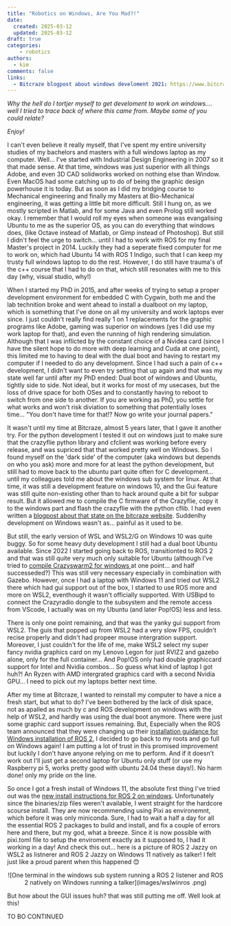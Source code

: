 ```yaml
---
title: "Robotics on Windows, Are You Mad?!"
date:
  created: 2025-03-12
  updated: 2025-03-12
draft: true
categories: 
    - robotics
authors:
  - kim
comments: false
links:
  - Bitcraze blogpost about windows develoment 2021: https://www.bitcraze.io/2021/04/transitioning-back-to-windows-development/
---
```


*Why the hell do I tortjer myself to get develoment to work on windows.... well I tried to trace back of where this came from. Maybe some of you could relate?*

*Enjoy!*

<!-- more -->

I can't even believe it really myself, that I've spent my entire university studies of my bachelors and masters with a full windows laptop as my computer. Well... I've started with Industrial Design Engineering in 2007 so it that made sense. At that time, windows was just superior with all things Adobe, and even 3D CAD solidworks worked on nothing else than Window. Even MacOS had some catching up to do of being the graphic design powerhouse it is today. But as soon as I did my bridging course to Mechanical engineering and finally my Masters at Bio-Mechanical engineering, it was getting a little bit more difficult. Still I hung on, as we mostly scripted in Matlab, and for some Java and even Prolog still worked okay. I remember that I would roll my eyes when someone was evangalising Ubuntu to me as the superior OS, as you can do everything that windows does, (like Octave instead of Matlab, or Gimp instead of Photoshop). But still I didn't feel the urge to switch... until I had to work with ROS for my final Master's project in 2014. Luckily they had a seperate fixed computer for me to work on, which had Ubuntu 14 with ROS 1 Indigo, such that I can keep my trusty full windows laptop to do the rest. However, I do still have trauma's of the c++ course that I had to do on that, which still resonates with me to this day (why, visual studio, why!)

When I started my PhD in 2015, and after weeks of trying to setup a proper development environment for embedded C with Cygwin, both me and the lab technition broke and went ahead to install a dualboot on my laptop, which is something that I've done on all my university and work laptops ever since. I just couldn't really find really 1 on 1 replacements for the graphic programs like Adobe, gaming was superior on windows (yes I did use my work laptop for that), and even the running of high rendering simulation. Although that I was inflicted by the constant choice of a Nvidea card (since I have the silent hope to do more with deep learning and Cuda at one point), this limited me to having to deal with the dual boot and having to restart my computer if I needed to do any development. Since I had such a pain of c++ development, I didn't want to even try setting that up again and that was my state well far until after my PhD ended: Dual boot of windows and Ubuntu, tightly side to side. Not ideal, but it works for most of my usecases, but the loss of drive space for both OSes and to constantly having to reboot to switch from one side to another. If you are working as PhD, you settle for what works and won't risk diviation to something that potentially loses time... "You don't have time for that!? Now go write your journal papers."

It wasn't until my time at Bitcraze, almost 5 years later, that I gave it another try. For the python development I tested it out on windows just to make sure that the crazyflie python library and cfclient was working before every release, and was supriced that that worked pretty well on Windows. So I found myself on the 'dark side' of the computer (aka windows but depends on who you ask) more and more for at least the python development, but still had to move back to the ubuntu part quite often for C development... until my colleagues told me about the windows sub system for linux. At that time, it was still a development feature on windows 10, and the Gui feature was still quite non-existing other than to hack around quite a bit for subpar result. But it allowed me to compile the C firmware of the Crazyflie, copy it to the windows part and flash the crazyflie with the python cflib.   I had even written a  [blogpost about that state on the bitcraze website](https://www.bitcraze.io/2021/04/transitioning-back-to-windows-development/). Suddenlhy development on Windows wasn't as... painful as it used to be.

But still, the early version of WSL and WSL2/G on Windows 10 was quite buggy. So for some heavy duty development I still had a dual boot Ubuntu available. Since 2022 I started going back to ROS, transitionted to ROS 2 and that was still quite very much only suitable for Ubuntu (although I've tried to [compile Crazyswarm2 for windows ](https://github.com/IMRCLab/crazyswarm2/issues/1)at one point... and half successeded?) This was still very necessary especially in combination with Gazebo. However, once I had a laptop with Windows 11 and tried out WSL2 there which had gui support out of the box, I started to use ROS more and more on WSL2, eventhough it wasn't officially supported. With USBipd to connect the Crazyradio dongle to the subsystem and the remote access from VScode, I actually was on my Ubuntu (and later Pop!OS) less and less. 

There is only one point remaining, and that was the yanky gui support from WSL2. The guis that popped up from WSL2 had a very slow FPS, couldn't recise properly and didn't had propeer mouse intergration support. Moreover, I just couldn't for the life of me, make WSL2 select my super fancy nvidia graphics card on my Lenovo Legon for just RVIZ2 and gazebo alone, only for the full container... And Pop!OS only had double graphiccard support for Intel and Nvidia combos... So guess what kind of laptop I got huh?! An Ryzen with AMD intergrated graphics card with a second Nvidia GPU... I need to pick out my laptops better next time.

After my time at Bitcraze, I wanted to reinstall my computer to have a nice a fresh start, but what to do? I've been bothered by the lack of disk space, not as apalled as much by c and ROS development on windows with the help of WSL2, and hardly was using the dual boot anymore. There were just some graphic card support issues remaining. But, Especially when the ROS team announced that they were changing up their [installation guidance for Windows installation of ROS 2](https://discourse.ros.org/t/upcoming-switch-of-windows-installation-to-pixi-conda/41916), I decided to go back to my roots and go full on Windows again! I am putting a lot of trust in this promised improvement but luckily I don't have anyone relying on me to perform. And if it doesn't work out I'll just get a second laptop for Ubuntu only stuff (or use my Raspberry pi 5, works pretty good with ubuntu 24.04 these days!). No harm done! only my pride on the line.

So once I got a fresh install of Windows 11, the absolute first thing I've tried out was the [new install instructions for ROS 2 on windows](https://github.com/ros2/ros2_documentation/pull/4989). Unfortunately since the binaries/zip files weren't available, I went straight for the hardcore scourse install. They are now recommending using Pixi as environemnt, which before it was only miniconda. Sure, I had to wait a half a day for all the essential ROS 2 packages to build and install, and fix a couple of errors here and there, but my god, what a breeze. Since it is now possible with pixi.toml file to setup the enviroment exactly as it supposed to, I had it working in a day! And check this out... here is a picture of ROS 2 Jazzy on WSL2 as listnerer and ROS 2 Jazzy on Windows 11 natively as talker! I felt just like a proud parent when this happened :blush:


<center>![One terminal in the windows sub system running a ROS 2 listener and ROS 2 natively on Windows running a talker](images/wslwinros
.png)</center>



But how about the GUI issues huh? that was still putting me off. Well look at this! 

TO BO CONTINUED